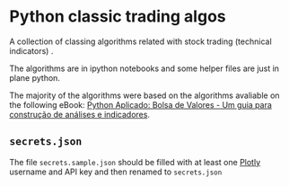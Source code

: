 # Python classic trading algos

A collection of classing algorithms related with stock trading (technical indicators) .

The algorithms are in ipython notebooks and some helper files are just in plane python.

The majority of the algorithms were based on the algorithms avaliable on the following eBook: [Python Aplicado: Bolsa de Valores - Um guia para construção de análises e indicadores](https://www.amazon.com.br/Python-Aplicado-constru%C3%A7%C3%A3o-an%C3%A1lises-indicadores-ebook/dp/B07QNDC8CL).                                         



## `secrets.json`

The file `secrets.sample.json` should be filled with at least one [Plotly](https://plot.ly/settings/api) username and API key and then renamed to `secrets.json`



